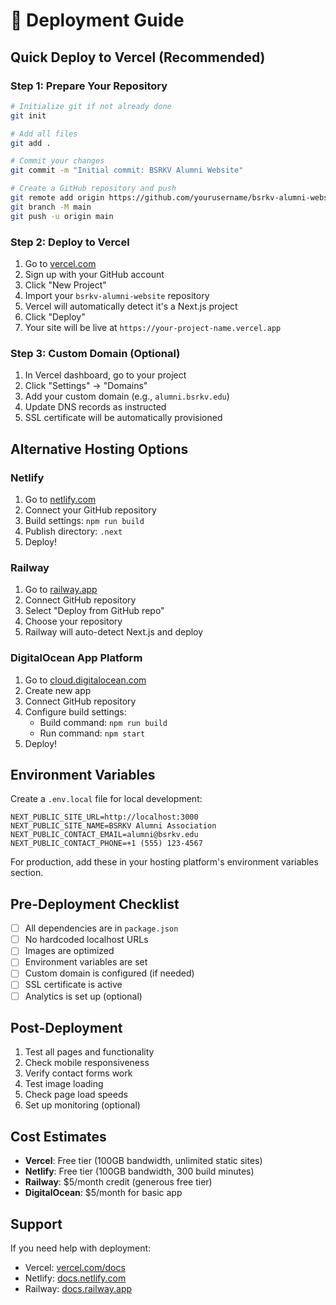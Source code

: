 # 🚀 Deployment Guide

## Quick Deploy to Vercel (Recommended)

### Step 1: Prepare Your Repository
```bash
# Initialize git if not already done
git init

# Add all files
git add .

# Commit your changes
git commit -m "Initial commit: BSRKV Alumni Website"

# Create a GitHub repository and push
git remote add origin https://github.com/yourusername/bsrkv-alumni-website.git
git branch -M main
git push -u origin main
```

### Step 2: Deploy to Vercel
1. Go to [vercel.com](https://vercel.com)
2. Sign up with your GitHub account
3. Click "New Project"
4. Import your `bsrkv-alumni-website` repository
5. Vercel will automatically detect it's a Next.js project
6. Click "Deploy"
7. Your site will be live at `https://your-project-name.vercel.app`

### Step 3: Custom Domain (Optional)
1. In Vercel dashboard, go to your project
2. Click "Settings" → "Domains"
3. Add your custom domain (e.g., `alumni.bsrkv.edu`)
4. Update DNS records as instructed
5. SSL certificate will be automatically provisioned

## Alternative Hosting Options

### Netlify
1. Go to [netlify.com](https://netlify.com)
2. Connect your GitHub repository
3. Build settings: `npm run build`
4. Publish directory: `.next`
5. Deploy!

### Railway
1. Go to [railway.app](https://railway.app)
2. Connect GitHub repository
3. Select "Deploy from GitHub repo"
4. Choose your repository
5. Railway will auto-detect Next.js and deploy

### DigitalOcean App Platform
1. Go to [cloud.digitalocean.com](https://cloud.digitalocean.com)
2. Create new app
3. Connect GitHub repository
4. Configure build settings:
   - Build command: `npm run build`
   - Run command: `npm start`
5. Deploy!

## Environment Variables

Create a `.env.local` file for local development:
```env
NEXT_PUBLIC_SITE_URL=http://localhost:3000
NEXT_PUBLIC_SITE_NAME=BSRKV Alumni Association
NEXT_PUBLIC_CONTACT_EMAIL=alumni@bsrkv.edu
NEXT_PUBLIC_CONTACT_PHONE=+1 (555) 123-4567
```

For production, add these in your hosting platform's environment variables section.

## Pre-Deployment Checklist

- [ ] All dependencies are in `package.json`
- [ ] No hardcoded localhost URLs
- [ ] Images are optimized
- [ ] Environment variables are set
- [ ] Custom domain is configured (if needed)
- [ ] SSL certificate is active
- [ ] Analytics is set up (optional)

## Post-Deployment

1. Test all pages and functionality
2. Check mobile responsiveness
3. Verify contact forms work
4. Test image loading
5. Check page load speeds
6. Set up monitoring (optional)

## Cost Estimates

- **Vercel**: Free tier (100GB bandwidth, unlimited static sites)
- **Netlify**: Free tier (100GB bandwidth, 300 build minutes)
- **Railway**: $5/month credit (generous free tier)
- **DigitalOcean**: $5/month for basic app

## Support

If you need help with deployment:
- Vercel: [vercel.com/docs](https://vercel.com/docs)
- Netlify: [docs.netlify.com](https://docs.netlify.com)
- Railway: [docs.railway.app](https://docs.railway.app)
